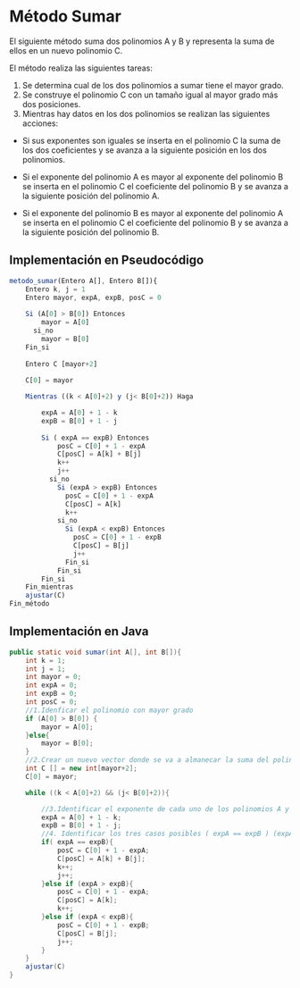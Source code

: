 # Método Sumar

El siguiente método suma dos polinomios A y B y representa la suma de ellos en un nuevo polinomio C.

El método realiza las siguientes tareas:

1. Se determina cual de los dos polinomios a sumar tiene el mayor grado.
2. Se construye el polinomio C con un tamaño igual al mayor grado más dos posiciones.
3. Mientras hay datos en los dos polinomios se realizan las siguientes acciones:

- Si sus exponentes son iguales se inserta en el polinomio C la suma de los dos coeficientes y se avanza a la siguiente posición en los dos polinomios.

- Si el exponente del polinomio A es mayor al exponente del polinomio B se inserta en el polinomio C el coeficiente del polinomio B  y se avanza a la siguiente posición del polinomio A.

- Si el exponente del polinomio B es mayor al exponente del polinomio A se inserta en el polinomio C el coeficiente del polinomio B y se avanza a la siguiente posición del polinomio B.

## Implementación en Pseudocódigo

```js
metodo_sumar(Entero A[], Entero B[]){
    Entero k, j = 1
    Entero mayor, expA, expB, posC = 0
    
    Si (A[0] > B[0]) Entonces
        mayor = A[0]
      si_no
        mayor = B[0]
    Fin_si
    
    Entero C [mayor+2]
    
    C[0] = mayor

    Mientras ((k < A[0]+2) y (j< B[0]+2)) Haga

        expA = A[0] + 1 - k
        expB = B[0] + 1 - j
        
        Si ( expA == expB) Entonces
            posC = C[0] + 1 - expA
            C[posC] = A[k] + B[j]
            k++
            j++
          si_no 
            Si (expA > expB) Entonces
              posC = C[0] + 1 - expA
              C[posC] = A[k]
              k++
            si_no
              Si (expA < expB) Entonces
                posC = C[0] + 1 - expB
                C[posC] = B[j]
                j++
              Fin_si
            Fin_si
        Fin_si
    Fin_mientras
    ajustar(C)
Fin_método
```

## Implementación en Java
```java
public static void sumar(int A[], int B[]){
    int k = 1;
    int j = 1;
    int mayor = 0;
    int expA = 0;
    int expB = 0;
    int posC = 0;
    //1.Idenficar el polinomio con mayor grado
    if (A[0] > B[0]) {
        mayor = A[0];
    }else{
        mayor = B[0];
    }
    //2.Crear un nuevo vector donde se va a almanecar la suma del polinomio A y B
    int C [] = new int[mayor+2];
    C[0] = mayor;

    while ((k < A[0]+2) && (j< B[0]+2)){

        //3.Identificar el exponente de cada uno de los polinomios A y B
        expA = A[0] + 1 - k;
        expB = B[0] + 1 - j;
        //4. Identificar los tres casos posibles ( expA == expB ) (expA > expB) (expA < expB)
        if( expA == expB){
            posC = C[0] + 1 - expA;
            C[posC] = A[k] + B[j];
            k++;
            j++;
        }else if (expA > expB){
            posC = C[0] + 1 - expA;
            C[posC] = A[k];
            k++;
        }else if (expA < expB){
            posC = C[0] + 1 - expB;
            C[posC] = B[j];
            j++;
        }
    }
    ajustar(C)
}
```
